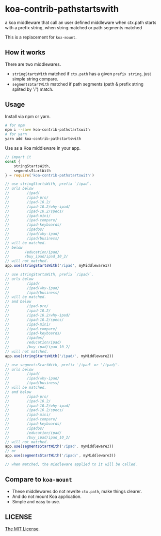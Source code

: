 # koa-contrib-pathstartswith

a koa middleware that call an user defined middleware when ctx.path starts with a prefix string, when string matched or path segments matched

This is a replacement for `koa-mount`.

## How it works

There are two middlewares.

- `stringStartsWith` matched if `ctx.path` has a given `prefix string`, just simple string compare.
- `segmentsStartWith` matched if path segments (path & prefix string splited by '/') match.

## Usage

Install via npm or yarn.

```sh
# for npm
npm i --save koa-contrib-pathstartswith
# for yarn
yarn add koa-contrib-pathstartswith
```

Use as a Koa middleware in your app.

```js
// import it
const {
    stringStartsWith,
    segmentsStartWith
} = require('koa-contrib-pathstartswith')

// use stringStartsWith, prefix `/ipad`.
// urls below
//        /ipad/
//        /ipad-pro/
//        /ipad-10.2/
//        /ipad-10.2/why-ipad/
//        /ipad-10.2/specs/
//        /ipad-mini/
//        /ipad-compare/
//        /ipad-keyboards/
//        /ipados/
//        /ipad/why-ipad/
//        /ipad/business/
// will be matched.
// below
//       /education/ipad/
//       /buy_ipad/ipad_10_2/
// will not matched.
app.use(stringStartsWith('/ipad', myMiddleware1))

// use stringStartsWith, prefix `/ipad/`.
// urls below
//        /ipad/
//        /ipad/why-ipad/
//        /ipad/business/
// will be matched.
// and below
//        /ipad-pro/
//        /ipad-10.2/
//        /ipad-10.2/why-ipad/
//        /ipad-10.2/specs/
//        /ipad-mini/
//        /ipad-compare/
//        /ipad-keyboards/
//        /ipados/
//        /education/ipad/
//        /buy_ipad/ipad_10_2/
// will not matched.
app.use(stringStartsWith('/ipad/', myMiddleware2))

// use segmentsStartWith, prefix '/ipad' or '/ipad/'.
// urls below
//        /ipad/
//        /ipad/why-ipad/
//        /ipad/business/
// will be matched.
// and below
//        /ipad-pro/
//        /ipad-10.2/
//        /ipad-10.2/why-ipad/
//        /ipad-10.2/specs/
//        /ipad-mini/
//        /ipad-compare/
//        /ipad-keyboards/
//        /ipados/
//        /education/ipad/
//        /buy_ipad/ipad_10_2/
// will not matched.
app.use(segmentsStartWith('/ipad', myMiddleware3))
// or
app.use(segmentsStartWith('/ipad/', myMiddleware3))

// when matched, the middleware applied to it will be called.
```

## Compare to `koa-mount`

- These middlewares do not rewrite `ctx.path`, make things clearer.
- And do not mount Koa application.
- Simple and easy to use.

## LICENSE

[The MIT License](LICENSE).
